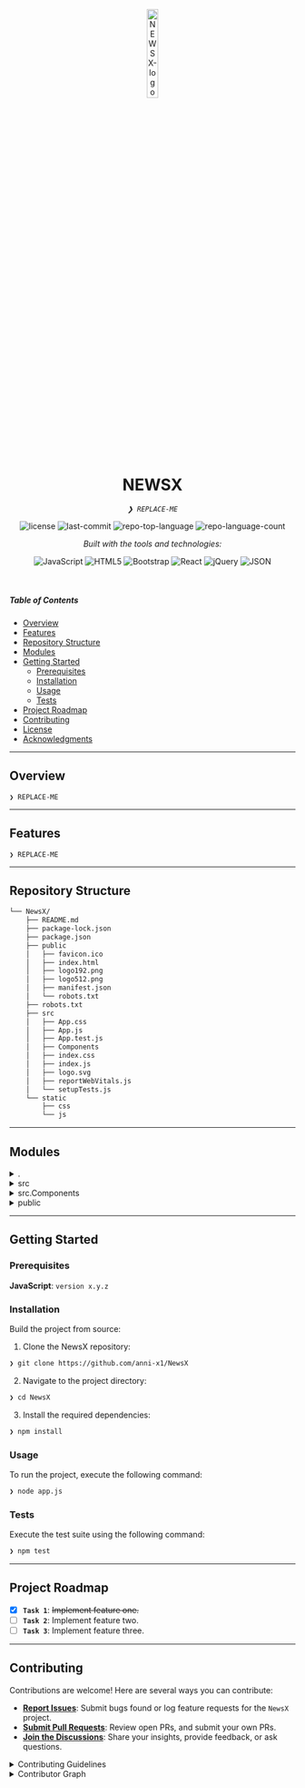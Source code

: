 <p align="center">
  <img src="[https://img.icons8.com/?size=512&id=55494&format=png](https://www.istockphoto.com/vector/n-icon-gm858209386-141677377)" width="20%" alt="NEWSX-logo">
</p>
<p align="center">
    <h1 align="center">NEWSX</h1>
</p>
<p align="center">
    <em><code>❯ REPLACE-ME</code></em>
</p>
<p align="center">
	<img src="https://img.shields.io/github/license/anni-x1/NewsX?style=flat&logo=opensourceinitiative&logoColor=white&color=0080ff" alt="license">
	<img src="https://img.shields.io/github/last-commit/anni-x1/NewsX?style=flat&logo=git&logoColor=white&color=0080ff" alt="last-commit">
	<img src="https://img.shields.io/github/languages/top/anni-x1/NewsX?style=flat&color=0080ff" alt="repo-top-language">
	<img src="https://img.shields.io/github/languages/count/anni-x1/NewsX?style=flat&color=0080ff" alt="repo-language-count">
</p>
<p align="center">
		<em>Built with the tools and technologies:</em>
</p>
<p align="center">
	<img src="https://img.shields.io/badge/JavaScript-F7DF1E.svg?style=flat&logo=JavaScript&logoColor=black" alt="JavaScript">
	<img src="https://img.shields.io/badge/HTML5-E34F26.svg?style=flat&logo=HTML5&logoColor=white" alt="HTML5">
	<img src="https://img.shields.io/badge/Bootstrap-7952B3.svg?style=flat&logo=Bootstrap&logoColor=white" alt="Bootstrap">
	<img src="https://img.shields.io/badge/React-61DAFB.svg?style=flat&logo=React&logoColor=black" alt="React">
	<img src="https://img.shields.io/badge/jQuery-0769AD.svg?style=flat&logo=jQuery&logoColor=white" alt="jQuery">
	<img src="https://img.shields.io/badge/JSON-000000.svg?style=flat&logo=JSON&logoColor=white" alt="JSON">
</p>

<br>

#####  Table of Contents

- [ Overview](#-overview)
- [ Features](#-features)
- [ Repository Structure](#-repository-structure)
- [ Modules](#-modules)
- [ Getting Started](#-getting-started)
    - [ Prerequisites](#-prerequisites)
    - [ Installation](#-installation)
    - [ Usage](#-usage)
    - [ Tests](#-tests)
- [ Project Roadmap](#-project-roadmap)
- [ Contributing](#-contributing)
- [ License](#-license)
- [ Acknowledgments](#-acknowledgments)

---

##  Overview

<code>❯ REPLACE-ME</code>

---

##  Features

<code>❯ REPLACE-ME</code>

---

##  Repository Structure

```sh
└── NewsX/
    ├── README.md
    ├── package-lock.json
    ├── package.json
    ├── public
    │   ├── favicon.ico
    │   ├── index.html
    │   ├── logo192.png
    │   ├── logo512.png
    │   ├── manifest.json
    │   └── robots.txt
    ├── robots.txt
    ├── src
    │   ├── App.css
    │   ├── App.js
    │   ├── App.test.js
    │   ├── Components
    │   ├── index.css
    │   ├── index.js
    │   ├── logo.svg
    │   ├── reportWebVitals.js
    │   └── setupTests.js
    └── static
        ├── css
        └── js
```

---

##  Modules

<details closed><summary>.</summary>

| File | Summary |
| --- | --- |
| [package-lock.json](https://github.com/anni-x1/NewsX/blob/main/package-lock.json) | <code>❯ REPLACE-ME</code> |
| [package.json](https://github.com/anni-x1/NewsX/blob/main/package.json) | <code>❯ REPLACE-ME</code> |
| [robots.txt](https://github.com/anni-x1/NewsX/blob/main/robots.txt) | <code>❯ REPLACE-ME</code> |

</details>

<details closed><summary>src</summary>

| File | Summary |
| --- | --- |
| [index.css](https://github.com/anni-x1/NewsX/blob/main/src/index.css) | <code>❯ REPLACE-ME</code> |
| [App.css](https://github.com/anni-x1/NewsX/blob/main/src/App.css) | <code>❯ REPLACE-ME</code> |
| [App.test.js](https://github.com/anni-x1/NewsX/blob/main/src/App.test.js) | <code>❯ REPLACE-ME</code> |
| [setupTests.js](https://github.com/anni-x1/NewsX/blob/main/src/setupTests.js) | <code>❯ REPLACE-ME</code> |
| [App.js](https://github.com/anni-x1/NewsX/blob/main/src/App.js) | <code>❯ REPLACE-ME</code> |
| [reportWebVitals.js](https://github.com/anni-x1/NewsX/blob/main/src/reportWebVitals.js) | <code>❯ REPLACE-ME</code> |
| [index.js](https://github.com/anni-x1/NewsX/blob/main/src/index.js) | <code>❯ REPLACE-ME</code> |

</details>

<details closed><summary>src.Components</summary>

| File | Summary |
| --- | --- |
| [Newss.json](https://github.com/anni-x1/NewsX/blob/main/src/Components/Newss.json) | <code>❯ REPLACE-ME</code> |
| [Custom.scss](https://github.com/anni-x1/NewsX/blob/main/src/Components/Custom.scss) | <code>❯ REPLACE-ME</code> |
| [NewsItem.js](https://github.com/anni-x1/NewsX/blob/main/src/Components/NewsItem.js) | <code>❯ REPLACE-ME</code> |
| [News.js](https://github.com/anni-x1/NewsX/blob/main/src/Components/News.js) | <code>❯ REPLACE-ME</code> |
| [Navbar.js](https://github.com/anni-x1/NewsX/blob/main/src/Components/Navbar.js) | <code>❯ REPLACE-ME</code> |

</details>

<details closed><summary>public</summary>

| File | Summary |
| --- | --- |
| [index.html](https://github.com/anni-x1/NewsX/blob/main/public/index.html) | <code>❯ REPLACE-ME</code> |
| [manifest.json](https://github.com/anni-x1/NewsX/blob/main/public/manifest.json) | <code>❯ REPLACE-ME</code> |
| [robots.txt](https://github.com/anni-x1/NewsX/blob/main/public/robots.txt) | <code>❯ REPLACE-ME</code> |

</details>

---

##  Getting Started

###  Prerequisites

**JavaScript**: `version x.y.z`

###  Installation

Build the project from source:

1. Clone the NewsX repository:
```sh
❯ git clone https://github.com/anni-x1/NewsX
```

2. Navigate to the project directory:
```sh
❯ cd NewsX
```

3. Install the required dependencies:
```sh
❯ npm install
```

###  Usage

To run the project, execute the following command:

```sh
❯ node app.js
```

###  Tests

Execute the test suite using the following command:

```sh
❯ npm test
```

---

##  Project Roadmap

- [X] **`Task 1`**: <strike>Implement feature one.</strike>
- [ ] **`Task 2`**: Implement feature two.
- [ ] **`Task 3`**: Implement feature three.

---

##  Contributing

Contributions are welcome! Here are several ways you can contribute:

- **[Report Issues](https://github.com/anni-x1/NewsX/issues)**: Submit bugs found or log feature requests for the `NewsX` project.
- **[Submit Pull Requests](https://github.com/anni-x1/NewsX/blob/main/CONTRIBUTING.md)**: Review open PRs, and submit your own PRs.
- **[Join the Discussions](https://github.com/anni-x1/NewsX/discussions)**: Share your insights, provide feedback, or ask questions.

<details closed>
<summary>Contributing Guidelines</summary>

1. **Fork the Repository**: Start by forking the project repository to your github account.
2. **Clone Locally**: Clone the forked repository to your local machine using a git client.
   ```sh
   git clone https://github.com/anni-x1/NewsX
   ```
3. **Create a New Branch**: Always work on a new branch, giving it a descriptive name.
   ```sh
   git checkout -b new-feature-x
   ```
4. **Make Your Changes**: Develop and test your changes locally.
5. **Commit Your Changes**: Commit with a clear message describing your updates.
   ```sh
   git commit -m 'Implemented new feature x.'
   ```
6. **Push to github**: Push the changes to your forked repository.
   ```sh
   git push origin new-feature-x
   ```
7. **Submit a Pull Request**: Create a PR against the original project repository. Clearly describe the changes and their motivations.
8. **Review**: Once your PR is reviewed and approved, it will be merged into the main branch. Congratulations on your contribution!
</details>

<details closed>
<summary>Contributor Graph</summary>
<br>
<p align="left">
   <a href="https://github.com{/anni-x1/NewsX/}graphs/contributors">
      <img src="https://contrib.rocks/image?repo=anni-x1/NewsX">
   </a>
</p>
</details>

